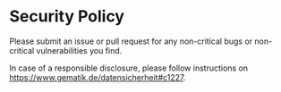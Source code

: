 # Security Policy

Please submit an issue or pull request for any non-critical bugs
or non-critical vulnerabilities you find.

In case of a responsible disclosure, please follow instructions
on https://www.gematik.de/datensicherheit#c1227.